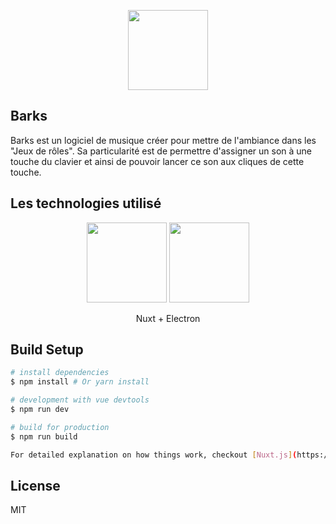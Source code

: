 <p align="center">
  <img width="128" height="128" src="https://zupimages.net/up/19/18/ddok.png">
</p>

## Barks

Barks est un logiciel de musique créer pour mettre de l'ambiance dans les "Jeux de rôles". Sa particularité est de permettre d'assigner un son à une touche du clavier et ainsi de pouvoir lancer ce son aux cliques de cette touche.

## Les technologies utilisé

<p align="center">
  <img width="128" height="128" src="https://zupimages.net/up/19/26/jx0a.png">
  <img width="128" height="128" src="https://zupimages.net/up/19/26/onxo.png">
</p>
<p align="center">Nuxt + Electron</p>

## Build Setup

``` bash
# install dependencies
$ npm install # Or yarn install

# development with vue devtools
$ npm run dev

# build for production
$ npm run build

For detailed explanation on how things work, checkout [Nuxt.js](https://github.com/nuxt/nuxt.js), [Electron.js](https://electronjs.org/), and [electron-builder](https://www.electron.build/).

```
## License
MIT
